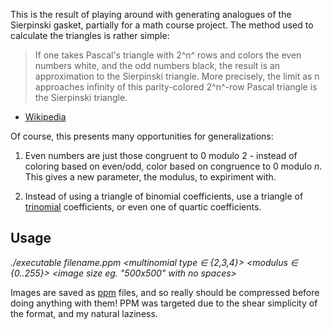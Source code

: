 This is the result of playing around with generating analogues of the Sierpinski gasket, partially for a math course project. The method used to calculate the triangles is rather simple:

>If one takes Pascal's triangle with 2^n^ rows and colors the even numbers white, and the odd numbers black, 
the result is an approximation to the Sierpinski triangle. More precisely, the limit as n approaches infinity 
of this parity-colored 2^n^-row Pascal triangle is the Sierpinski triangle. 
 - [Wikipedia](http://en.wikipedia.org/wiki/Sierpinski_triangle#Properties)

Of course, this presents many opportunities for generalizations:

1) Even numbers are just those congruent to 0 modulo 2 - instead of coloring based on even/odd, color based on congruence to 0 modulo *n*. This gives a new parameter, the modulus, to expiriment with.

2) Instead of using a triangle of binomial coefficients, use a triangle of [trinomial](http://mathworld.wolfram.com/TrinomialTriangle.html) coefficients, or even one of quartic coefficients.



## Usage
*./executable filename.ppm \<multinomial type ∈ {2,3,4}\> \<modulus ∈ {0..255}\> \<image size eg. "500x500" with no spaces\>*

Images are saved as [ppm](http://en.wikipedia.org/wiki/Netpbm_format) files, and so really should be compressed before doing anything with them! PPM was targeted due to the shear simplicity of the format, and my natural laziness.
